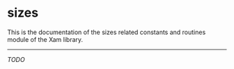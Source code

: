 # sizes

This is the documentation of the sizes related constants and routines module of the Xam library.

---

*TODO*
